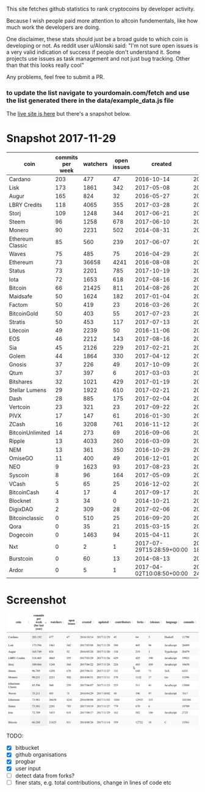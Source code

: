 This site fetches github statistics to rank cryptocoins by developer activity.

Because I wish people paid more attention to altcoin fundementals, like how much work the developers are doing. 

One disclaimer, these stats should just be a broad guide to which coin is developing or not. As reddit user u/Alonski said:  "I'm not sure open issues is a very valid indication of success if people don't understand it. Some projects use issues as task management and not just bug tracking. Other than that this looks really cool"

Any problems, feel free to submit a PR.

### to update the list navigate to yourdomain.com/fetch and use the list generated there in the data/example_data.js file

The [live site is here](https://wassname.github.io/compare_altcoin_development/src/) but there's a snapshot below.

# Snapshot 2017-11-29

| coin           | commits per week | watchers | open issues | created    | updated    | contributor |
|---|---|---|---|---|---|---|
|Cardano|203|477|47|2016-10-14|2017-11-29|45|
|Lisk|173|1861|342|2017-05-08|2017-11-27|580|
|Augur|165|824|32|2016-05-27|2017-11-20|134|
|LBRY Credits|118|4065|355|2017-03-28|2017-11-26|629|
|Storj|109|1248|344|2017-06-21|2017-11-28|224|
|Steem|96|1258|678|2017-06-10|2017-11-27|141|
|Monero|90|2231|502|2014-08-31|2017-11-11|370|
|Ethereum Classic|85|560|239|2017-06-07|2017-11-22|253|
|Waves|75|485|75|2016-04-29|2017-10-02|50|
|Ethereum|73|36658|4241|2016-08-08|2017-11-03|1884|
|Status|73|2201|785|2017-10-19|2017-11-27|779|
|Iota|72|1653|618|2017-08-16|2017-11-29|162|
|Bitcoin|66|21425|811|2014-08-26|2017-11-13|559|
|Maidsafe|50|1624|182|2017-01-04|2017-11-27|323|
|Factom|50|419|23|2016-03-26|2017-10-24|110|
|BitcoinGold|50|403|55|2017-07-23|2017-11-28|394|
|Stratis|50|453|117|2017-07-13|2017-11-03|351|
|Litecoin|49|2239|50|2016-11-06|2017-11-28|1186|
|EOS|46|2212|143|2017-08-16|2017-11-01|74|
|Sia|45|2126|229|2017-02-21|2017-11-16|58|
|Golem|44|1864|330|2017-04-12|2017-10-29|48|
|Gnosis|37|226|49|2017-10-09|2017-11-24|33|
|Qtum|37|397|6|2017-03-03|2017-11-29|392|
|Bitshares|32|1021|429|2017-01-19|2017-11-14|334|
|Stellar Lumens|29|1922|610|2017-02-21|2017-11-18|362|
|Dash|28|885|175|2017-02-04|2017-11-26|601|
|Vertcoin|23|321|23|2017-09-22|2017-11-19|763|
|PIVX|17|147|61|2016-01-30|2017-11-28|293|
|ZCash|16|3208|761|2016-11-12|2017-11-16|388|
|BitcoinUnlimited|14|273|69|2016-09-06|2017-11-22|383|
|Ripple|13|4033|260|2016-03-09|2017-11-29|361|
|NEM|13|361|350|2016-10-29|2017-11-28|54|
|OmiseGO|11|400|49|2016-12-01|2017-11-23|99|
|NEO|9|1623|93|2017-08-23|2017-11-27|125|
|Syscoin|8|96|164|2017-05-09|2017-11-22|347|
|VCash|5|65|25|2016-12-02|2017-11-20|10|
|BitcoinCash|4|17|4|2017-09-17|2017-11-20|15|
|Blocknet|3|34|0|2014-10-21|2017-11-08|6|
|DigixDAO|2|309|28|2017-02-06|2017-09-03|14|
|Bitcoinclassic|0|510|25|2016-09-20|2017-11-21|371|
|Qora|0|35|21|2015-03-15|2017-08-26|6|
|Dogecoin|0|1463|94|2015-04-11|2017-11-10|359|
|Nxt|0|2|1|2017-07-29T15:28:59+00:00|2017-11-18T09:32:31+00:00||
|Burstcoin|0|60|13|2014-08-13|2017-10-08|3|
|Ardor|0|5|1|2017-04-02T10:08:50+00:00|2017-08-24T12:00:55+00:00||


# Screenshot

![](docs/img/2017-24-11-29-17_Selection_001.png)

TODO:

- [x] bitbucket
- [x] github organisations
- [x] progbar
- [x] user input
- [ ] detect data from forks?
- [ ] finer stats, e.g. total contributions, change in lines of code etc
